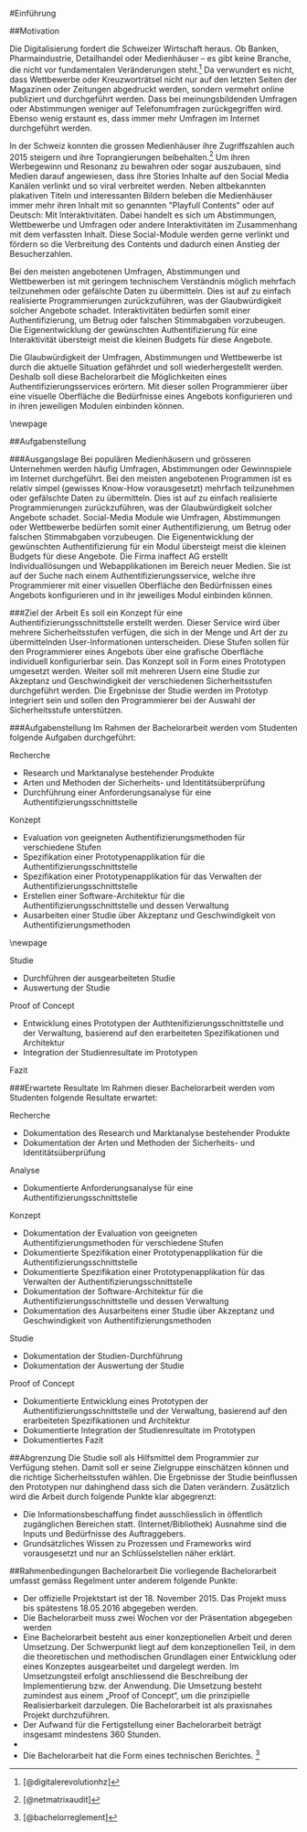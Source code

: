 

#Einführung


##Motivation


Die Digitalisierung fordert die Schweizer Wirtschaft heraus. Ob Banken, Pharmaindustrie, Detailhandel oder Medienhäuser – es gibt keine Branche, die nicht vor fundamentalen Veränderungen steht.[^digitalerevolutionhz] Da verwundert es nicht, dass Wettbewerbe oder Kreuzworträtsel nicht nur auf den letzten Seiten der Magazinen oder Zeitungen abgedruckt werden, sondern vermehrt online publiziert und durchgeführt werden. Dass bei meinungsbildenden Umfragen oder Abstimmungen weniger auf Telefonumfragen zurückgegriffen wird. Ebenso wenig erstaunt es, dass immer mehr Umfragen im Internet durchgeführt werden. 

In der Schweiz konnten die grossen Medienhäuser ihre Zugriffszahlen auch 2015 steigern und ihre Toprangierungen beibehalten.[^netmatrixaudit] Um ihren Werbegewinn und Resonanz zu bewahren oder sogar auszubauen, sind Medien darauf angewiesen, dass ihre Stories Inhalte auf den Social Media Kanälen verlinkt und so viral verbreitet werden. Neben altbekannten plakativen Titeln und interessanten Bildern beleben die Medienhäuser immer mehr ihren Inhalt mit so genannten "Playfull Contents" oder auf Deutsch: Mit Interaktivitäten. Dabei handelt es sich um Abstimmungen, Wettbewerbe und Umfragen oder andere Interaktivitäten im Zusammenhang mit dem verfassten Inhalt. Diese Social-Module werden gerne verlinkt und fördern so die Verbreitung des Contents und dadurch einen Anstieg der Besucherzahlen.
 
Bei den meisten angebotenen Umfragen, Abstimmungen und Wettbewerben ist mit geringem technischem Verständnis möglich mehrfach teilzunehmen oder gefälschte Daten zu übermitteln. Dies ist auf zu einfach realisierte Programmierungen zurückzuführen, was der Glaubwürdigkeit solcher Angebote schadet. Interaktivitäten bedürfen somit einer Authentifizierung, um Betrug oder falschen Stimmabgaben vorzubeugen. Die Eigenentwicklung der gewünschten Authentifizierung für eine Interaktivität übersteigt meist die kleinen Budgets für diese Angebote. 

Die Glaubwürdigkeit der Umfragen, Abstimmungen und Wettbewerbe ist durch die aktuelle Situation gefährdet und soll wiederhergestellt werden. Deshalb soll diese Bachelorarbeit die Möglichkeiten eines Authentifizierungsservices erörtern. Mit dieser sollen Programmierer über eine visuelle Oberfläche die Bedürfnisse eines Angebots konfigurieren und in ihren jeweiligen Modulen einbinden können.

[^digitalerevolutionhz]:[@digitalerevolutionhz]
[^netmatrixaudit]: [@netmatrixaudit] 

\newpage

##Aufgabenstellung

###Ausgangslage
Bei populären Medienhäusern und grösseren Unternehmen werden häufig Umfragen, Abstimmungen oder Gewinnspiele im Internet durchgeführt. Bei den meisten angebotenen Programmen ist es relativ simpel (gewisses Know-How vorausgesetzt) mehrfach teilzunehmen oder gefälschte Daten zu übermitteln. Dies ist auf zu einfach realisierte Programmierungen zurückzuführen, was der Glaubwürdigkeit solcher Angebote schadet. Social-Media Module wie Umfragen, Abstimmungen oder Wettbewerbe bedürfen somit einer Authentifizierung, um Betrug oder falschen Stimmabgaben vorzubeugen. Die Eigenentwicklung der gewünschten Authentifizierung für ein Modul übersteigt meist die kleinen Budgets für diese Angebote. Die Firma inaffect AG erstellt Individuallösungen und Webapplikationen im Bereich neuer Medien. Sie ist auf der Suche nach einem Authentifizierungsservice, welche ihre Programmierer mit einer visuellen Oberfläche den Bedürfnissen eines Angebots konfigurieren und in ihr jeweiliges Modul einbinden können.

###Ziel der Arbeit
Es soll ein Konzept für eine Authentifizierungsschnittstelle erstellt werden. Dieser Service wird über mehrere Sicherheitsstufen verfügen, die sich in der Menge und Art der zu übermittelnden User-Informationen unterscheiden. Diese Stufen sollen für den Programmierer eines Angebots über eine grafische Oberfläche individuell konfigurierbar sein. Das Konzept soll in Form eines Prototypen umgesetzt werden. 
Weiter soll mit mehreren Usern eine Studie zur Akzeptanz und Geschwindigkeit der verschiedenen Sicherheitsstufen durchgeführt werden. Die Ergebnisse der Studie werden im Prototyp integriert sein und sollen den Programmierer bei der Auswahl der Sicherheitsstufe unterstützen. 

###Aufgabenstellung
Im Rahmen der Bachelorarbeit werden vom Studenten folgende Aufgaben durchgeführt:

Recherche

- Research und Marktanalyse bestehender Produkte
- Arten und Methoden der Sicherheits- und Identitätsüberprüfung
- Durchführung einer Anforderungsanalyse für eine Authentifizierungsschnittstelle

Konzept

- Evaluation von geeigneten Authentifizierungsmethoden für verschiedene Stufen
- Spezifikation einer Prototypenapplikation für die Authentifizierungsschnittstelle
- Spezifikation einer Prototypenapplikation für das Verwalten der Authentifizierungsschnittstelle
- Erstellen einer Software-Architektur für die Authentifizierungsschnittstelle und dessen Verwaltung
- Ausarbeiten einer Studie über Akzeptanz und Geschwindigkeit von Authentifizierungsmethoden

\newpage

Studie

- Durchführen der ausgearbeiteten Studie
- Auswertung der Studie

Proof of Concept

- Entwicklung eines Prototypen der Authtenifizierungsschnittstelle und der Verwaltung, basierend auf den erarbeiteten Spezifikationen und Architektur
- Integration der Studienresultate im Prototypen

Fazit

###Erwartete Resultate
Im Rahmen dieser Bachelorarbeit werden vom Studenten folgende Resultate erwartet:

Recherche

- Dokumentation des Research und Marktanalyse bestehender Produkte
- Dokumentation der Arten und Methoden der Sicherheits- und Identitätsüberprüfung

Analyse

- Dokumentierte Anforderungsanalyse für eine Authentifizierungsschnittstelle

Konzept

- Dokumentation der Evaluation von geeigneten Authentifizierungsmethoden für verschiedene Stufen
- Dokumentierte Spezifikation einer Prototypenapplikation für die Authentifizierungsschnittstelle
- Dokumentierte Spezifikation einer Prototypenapplikation für das Verwalten der Authentifizierungsschnittstelle
- Dokumentation der Software-Architektur für die Authentifizierungsschnittstelle und dessen Verwaltung
- Dokumentation des Ausarbeitens einer Studie über Akzeptanz und Geschwindigkeit von Authentifizierungsmethoden

Studie

- Dokumentation der Studien-Durchführung
- Dokumentation der Auswertung der Studie


Proof of Concept

- Dokumentierte Entwicklung eines Prototypen der Authentifizierungsschnittstelle und der Verwaltung, basierend auf den erarbeiteten Spezifikationen und Architektur
- Dokumentierte Integration der Studienresultate im Prototypen
- Dokumentiertes Fazit

##Abgrenzung
Die Studie soll als Hilfsmittel dem Programmier zur Verfügung stehen. Damit soll er seine Zielgruppe einschätzen können und die richtige Sicherheitsstufen wählen. Die Ergebnisse der Studie beinflussen den Prototypen nur dahinghend dass sich die Daten verändern.
Zusätzlich wird die Arbeit durch folgende Punkte klar abgegrenzt:
- Die Informationsbeschaffung findet ausschliesslich in öffentlich zugänglichen Bereichen statt. (Internet/Bibliothek) Ausnahme sind die Inputs und Bedürfnisse des Auftraggebers.
- Grundsätzliches Wissen zu Prozessen und Frameworks wird vorausgesetzt und nur an Schlüsselstellen näher erklärt.


##Rahmenbedingungen Bachelorarbeit
Die vorliegende Bachelorarbeit umfasst gemäss Regelment unter anderem folgende Punkte:

- Der offizielle Projektstart ist der 18. November 2015. Das Projekt muss bis
spätestens 18.05.2016 abgegeben werden.
- Die Bachelorarbeit muss zwei Wochen vor der Präsentation abgegeben werden
- Eine Bachelorarbeit besteht aus einer konzeptionellen Arbeit und deren Umsetzung. Der
Schwerpunkt liegt auf dem konzeptionellen Teil, in dem die theoretischen und methodischen
Grundlagen einer Entwicklung oder eines Konzeptes ausgearbeitet und dargelegt
werden. Im Umsetzungsteil erfolgt anschliessend die Beschreibung der Implementierung
bzw. der Anwendung. Die Umsetzung besteht zumindest aus einem „Proof of Concept“,
um die prinzipielle Realisierbarkeit darzulegen. Die Bachelorarbeit ist als praxisnahes Projekt
durchzuführen.
- Der Aufwand für die Fertigstellung einer Bachelorarbeit beträgt insgesamt mindestens 360
Stunden.
- 
- Die Bachelorarbeit hat die Form eines technischen Berichtes. [^bachelorreglement]

[^bachelorreglement]: [@bachelorreglement]



